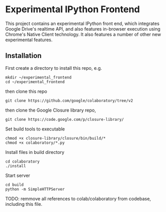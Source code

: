 # Experimental IPython Frontend
This project contains an experimental IPython front end, which
integrates Google Drive's realtime API, and also features in-browser
execution using Chrome's Native Client technology.  It also features
a number of other new experimental features.

## Installation
First create a directory to install this repo, e.g.
```
mkdir ~/experimental_frontend
cd ~/experimental_frontend
```

then clone this repo
```
git clone https://github.com/google/colaboratory/tree/v2
```

then clone the Google Closure library repo,
```
git clone https://code.google.com/p/closure-library/
```
 
Set build tools to executable
```
chmod +x closure-library/closure/bin/build/*
chmod +x colaboratory/*.py
```

Install files in build directory
```
cd colaboratory
./install
```

Start server
```
cd build
python -m SimpleHTTPServer
```

TODO: remmove all references to colab/colaboratory from codebase, including this file.
